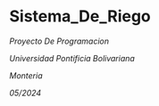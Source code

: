 # Sistema_De_Riego
_Proyecto De Programacion_

_Universidad Pontificia Bolivariana_

_Monteria_

_05/2024_
